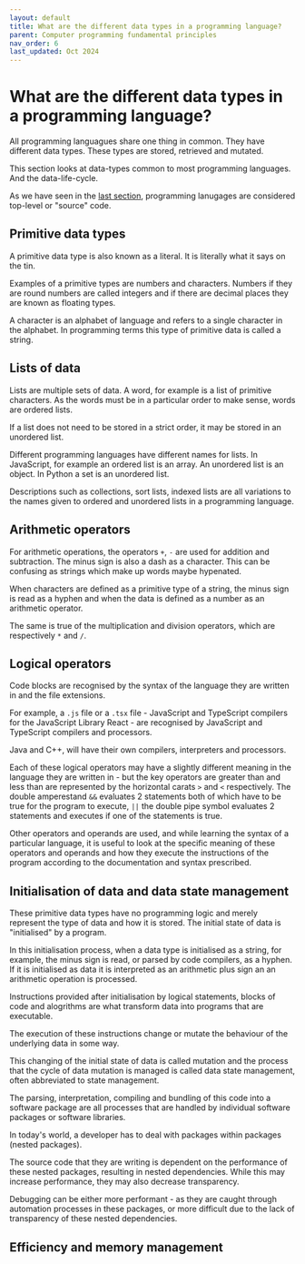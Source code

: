 ```yaml
---
layout: default
title: What are the different data types in a programming language?
parent: Computer programming fundamental principles
nav_order: 6
last_updated: Oct 2024
---
```


# What are the different data types in a programming language?

All programming languagues share one thing in common. They have different data types. These types are stored, retrieved and mutated.

This section looks at data-types common to most programming languages. And the data-life-cycle.

As we have seen in the [last section](https://sumisastri.github.io/dev-blogs/computer-code/part1-programming-vs-machine-code/), programming lanugages are considered top-level or "source" code. 


## Primitive data types

A primitive data type is also known as a literal. It is literally what it says on the tin.

Examples of a primitive types are numbers and characters. Numbers if they are round numbers are called integers and if there are decimal places they are known as floating types.

A character is an alphabet of language and refers to a single character in the alphabet. In programming terms this type of primitive data is called a string.

## Lists of data

Lists are multiple sets of data. A word, for example is a list of primitive characters. As the words must be in a particular order to make sense, words are ordered lists.

If a list does not need to be stored in a strict order, it may be stored in an unordered list.

Different programming languages have different names for lists. In JavaScript, for example an ordered list is an array. An unordered list is an object. In Python a set is an unordered list. 

Descriptions such as collections, sort lists, indexed lists are all variations to the names given to ordered and unordered lists in a programming language.


## Arithmetic operators

For arithmetic operations, the operators `+`, `-` are used for addition and subtraction. The minus sign is also a dash as a character. This can be confusing as strings which make up words maybe hypenated.

When characters are defined as a primitive type of a string, the minus sign is read as a hyphen and when the data is defined as a number as an arithmetic operator.

The same is true of the multiplication and division operators, which are respectively `*` and `/`.


## Logical operators

Code blocks are recognised by the syntax of the language they are written in and the file extensions. 

For example, a `.js` file or a `.tsx` file - JavaScript and TypeScript compilers for the JavaScript Library React - are recognised by JavaScript and TypeScript compilers and processors. 

Java and C++, will have their own compilers, interpreters and processors.

Each of these logical operators may have a slightly different meaning in the language they are written in - but the key operators are greater than and less than are represented by the horizontal carats `>` and `<` respectively. The double amperestand `&&` evaluates 2 statements both of which have to be true for the program to execute, `||` the double pipe symbol evaluates 2 statements and executes if one of the statements is true.

Other operators and operands are used, and while learning the syntax of a particular language, it is useful to look at the specific meaning of these operators and operands and how they execute the instructions of the program according to the documentation and syntax prescribed.

## Initialisation of data and data state management

These primitive data types have no programming logic and merely represent the type of data and how it is stored. The initial state of data is "initialised" by a program.

In this initialisation process, when a data type is initialised as a string, for example, the minus sign is read, or parsed by code compilers, as a hyphen. If it is initialised as data it is interpreted as an arithmetic plus sign an an arithmetic operation is processed.

Instructions provided after initialisation by logical statements, blocks of code and alogrithms are what transform data into programs that are executable. 

The execution of these instructions change or mutate the behaviour of the underlying data in some way.

This changing of the initial state of data is called mutation and the process that the cycle of data mutation is managed is called data state management, often abbreviated to state management.

The parsing, interpretation, compiling and bundling of this code into a software package are all processes that are handled by individual software packages or software libraries.

In today's world, a developer has to deal with packages within packages (nested packages). 

The source code that they are writing is dependent on the performance of these nested packages, resulting in nested dependencies. While this may increase performance, they may also decrease transparency.

Debugging can be either more performant - as they are caught through automation processes in these packages, or more difficult due to the lack of transparency of these nested dependencies.

## Efficiency and memory management